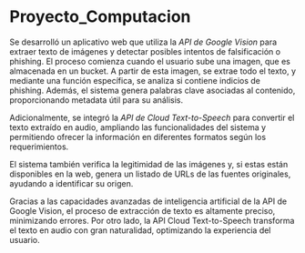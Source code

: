 # Proyecto_Computacion

Se desarrolló un aplicativo web que utiliza la *API de Google Vision* para extraer texto de imágenes y detectar posibles intentos de falsificación o phishing. El proceso comienza cuando el usuario sube una imagen, que es almacenada en un bucket. A partir de esta imagen, se extrae todo el texto, y mediante una función específica, se analiza si contiene indicios de phishing. Además, el sistema genera palabras clave asociadas al contenido, proporcionando metadata útil para su análisis.

Adicionalmente, se integró la *API de Cloud Text-to-Speech* para convertir el texto extraído en audio, ampliando las funcionalidades del sistema y permitiendo ofrecer la información en diferentes formatos según los requerimientos.

El sistema también verifica la legitimidad de las imágenes y, si estas están disponibles en la web, genera un listado de URLs de las fuentes originales, ayudando a identificar su origen.

Gracias a las capacidades avanzadas de inteligencia artificial de la API de Google Vision, el proceso de extracción de texto es altamente preciso, minimizando errores. Por otro lado, la API Cloud Text-to-Speech transforma el texto en audio con gran naturalidad, optimizando la experiencia del usuario.
